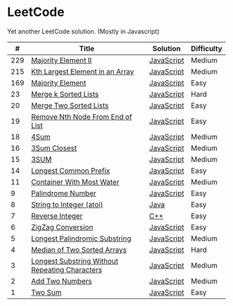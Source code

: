 # LeetCode
Yet another LeetCode solution. (Mostly in Javascript)

|# |Title |Solution |Difficulty |
|---			|---			|---			|---			|
|229| [Majority Element II](https://leetcode.com/problems/majority-element-ii/)| [JavaScript](https://github.com/15cm/LeetCode/blob/master/Algorithms/MajorityElement2.js)| Medium|
|215 |[Kth Largest Element in an Array](https://leetcode.com/problems/kth-largest-element-in-an-array/)| [JavaScript](https://github.com/15cm/LeetCode/blob/master/Algorithms/KthLargestElementinanArray.js)| Medium|
|169|[Majority Element](https://leetcode.com/problems/majority-element/)| [JavaScript](https://github.com/15cm/LeetCode/blob/master/Algorithms/MajorityElement.js)| Easy|
|23|[Merge k Sorted Lists](https://leetcode.com/problems/merge-k-sorted-lists/)| [JavaScript](https://github.com/15cm/LeetCode/blob/master/Algorithms/MergeKSortedLists.js)| Hard|
|20 |[Merge Two Sorted Lists](https://leetcode.com/problems/merge-two-sorted-lists/)| [JavaScript](https://github.com/15cm/LeetCode/blob/master/Algorithms/MergeTwoSortedLists.js)| Easy|
|19 |[Remove Nth Node From End of List](https://leetcode.com/problems/remove-nth-node-from-end-of-list/)| [JavaScript](https://github.com/15cm/LeetCode/blob/master/Algorithms/RemoveNthNodeFromEndOfList.js)| Easy|
|18 |[4Sum](https://leetcode.com/problems/4sum/) | [JavaScript](https://github.com/15cm/LeetCode/blob/master/Algorithms/4Sum.js)| Medium|
|16 |[3Sum Closest](https://leetcode.com/problems/3sum-closest/)| [JavaScript](https://github.com/15cm/LeetCode/blob/master/Algorithms/3SumClosest.js) | Medium|
|15 |[3SUM](https://leetcode.com/problems/3sum/)| [JavaScript](https://github.com/15cm/LeetCode/blob/master/Algorithms/3Sum.js) | Medium|
|14 |[Longest Common Prefix](https://leetcode.com/problems/longest-common-prefix/) | [JavaScript](https://github.com/15cm/LeetCode/blob/master/Algorithms/LongestCommonPrefix.js) | Easy|
|11 |[Container With Most Water](https://leetcode.com/problems/container-with-most-water/) | [JavaScript](https://github.com/15cm/LeetCode/blob/master/Algorithms/ContainerWithMostWater.js) | Medium |
|9 |[Palindrome Number](https://leetcode.com/problems/palindrome-number/) | [JavaScript](https://github.com/15cm/LeetCode/blob/master/Algorithms/PalindromeNumber.js) | Easy|
|8 |[String to Integer (atoi)](https://leetcode.com/problems/string-to-integer-atoi/) |[Java](https://github.com/15cm/LeetCode/blob/master/Algorithms/StringToInteger(atoi).java) | Easy |
|7 |[Reverse Integer](https://leetcode.com/problems/reverse-integer/) |[C++](https://github.com/15cm/LeetCode/blob/master/Algorithms/ReverseInteger.cpp) | Easy|
|6 |[ZigZag Conversion](https://leetcode.com/problems/zigzag-conversion/) | [JavaScript](https://github.com/15cm/LeetCode/blob/master/Algorithms/ZigZagConversion.js) | Easy|
|5 |[Longest Palindromic Substring](https://leetcode.com/problems/longest-palindromic-substring/) | [JavaScript](https://github.com/15cm/LeetCode/blob/master/Algorithms/LongestPalindromicSubstring.js) | Medium|
|4 |[Median of Two Sorted Arrays](https://leetcode.com/problems/median-of-two-sorted-arrays/) | [JavaScript](https://github.com/15cm/LeetCode/blob/master/Algorithms/MedianOfTwoSortedArrays.js) |Hard |
|3 |[Longest Substring Without Repeating Characters](https://leetcode.com/problems/longest-substring-without-repeating-characters/) | [JavaScript](https://github.com/15cm/LeetCode/blob/master/Algorithms/LongestSubstringWithoutRepeatingCharacters.js) | Medium|
|2 |[Add Two Numbers](https://leetcode.com/problems/add-two-numbers/) | [JavaScript](https://github.com/15cm/LeetCode/blob/master/Algorithms/AddTwoNumbers.js) | Medium|
|1 |[Two Sum](https://leetcode.com/problems/add-two-numbers/) | [JavaScript](https://github.com/15cm/LeetCode/blob/master/Algorithms/3Sum.js)  | Easy|
